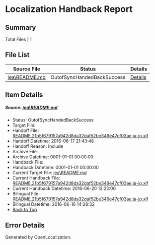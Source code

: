 # <a name='report-top'></a> Localization Handback Report

## Summary
 Total Files | 1

## File List
 Source File | Status | Details 
 ----------- | ------ | ------- 
 [jea\README.md](https://github.com/PowerShell/powerShell-Docs/blob/97b43cc541335dd91917195861a75b8a8f98835a/jea/README.md) | OutofSyncHandedBackSuccess | [Details](#08b317533a7180e111746334e5d9228caa8a09e798)

## Item Details
##### <a name='08b317533a7180e111746334e5d9228caa8a09e798'></a> Source: [jea\README.md](https://github.com/PowerShell/powerShell-Docs/blob/97b43cc541335dd91917195861a75b8a8f98835a/jea/README.md)
* Status: OutofSyncHandedBackSuccess
* Target File: 
* Handoff File: [README.21b5f679157a942d8da32daf52be349e47cf03ae.ja-jp.xlf](https://github.com/PowerShell/powerShell-Docs.handoff/blob/89466df2db99d0c7e536753ca09d6aefa053691b/ol-handoff/PowerShell/powerShell-Docs.ja-jp/live/README.21b5f679157a942d8da32daf52be349e47cf03ae.ja-jp.xlf)
* Handoff Datetime: 2016-06-17 21:43:48
* Handoff Reason: Include
* Archive File: 
* Archive Datetime: 0001-01-01 00:00:00
* Handback File: 
* Handback Datetime: 0001-01-01 00:00:00
* Current Target File: [jea\README.md](https://github.com/PowerShell/powerShell-Docs.ja-jp/blob/7e2936422c9cbcac5806797039fd0552a095a974/jea/README.md)
* Current Handback File: [README.21b5f679157a942d8da32daf52be349e47cf03ae.ja-jp.xlf](https://github.com/PowerShell/powerShell-Docs.handback/blob/e26226db45204b1242604f7161d1e74e1e547a44/ol-handback/PowerShell/powerShell-Docs.ja-jp/live/README.21b5f679157a942d8da32daf52be349e47cf03ae.ja-jp.xlf)
* Current Handback Datetime: 2016-06-20 12:22:00
* Bilingual File: [README.21b5f679157a942d8da32daf52be349e47cf03ae.ja-jp.xlf](https://github.com/PowerShell/powerShell-Docs.handback/blob/4e1555713758c357c2f8fa026588b0b216efbc6e/ol-handback/PowerShell/powerShell-Docs.ja-jp/live/README.21b5f679157a942d8da32daf52be349e47cf03ae.ja-jp.xlf)
* Bilingual Datetime: 2016-06-16 14:28:32
* [Back to Top](#report-top)


## Error Details

Generated by OpenLocalization.
